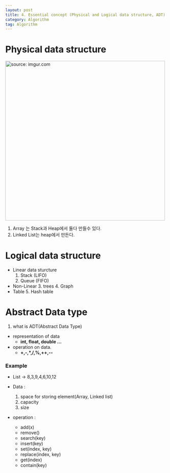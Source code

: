 ```yaml
---
layout: post
title: 4. Essential concept (Physical and Logical data structure, ADT)
category: Algorithm
tag: Algorithm
---
```


# Physical data structure

<a href="https://postimg.cc/18P0j98r"><img src="https://i.postimg.cc/XYB2Xq3m/Capture.jpg" width="500px" title="source: imgur.com" /><a>

1. Array 는 Stack과 Heap에서 둘다 만들수 있다.
2. Linked List는 heap에서 만든다.

# Logical data structure
- Linear data sturcture
  1. Stack (LIFO)
  2. Queue (FIFO)
- Non-Linear
  3. trees
  4. Graph
- Table
  5. Hash table

# Abstract Data type
1. what is ADT(Abstract Data Type)
  - representation of data
    - **int, float, double ...**
  - operation on data.
    - **+,-,*,/,%,++,--**

### Example

- List -> 8,3,9,4,6,10,12

- Data :
  1. space for storing element(Array, Linked list)
  2. capacity
  3. size
- operation :
  - add(x)
  - remove()
  - search(key)
  - insert(key)
  - set(index, key)
  - replace(index, key)
  - get(index)
  - contain(key)

